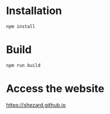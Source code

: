 # Installation
`npm install`

# Build
`npm run build`

# Access the website
https://shezard.github.io